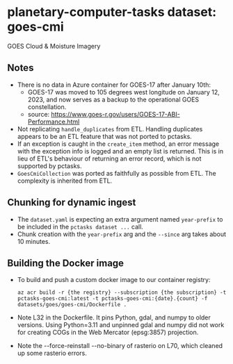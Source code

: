 # planetary-computer-tasks dataset: goes-cmi

GOES Cloud & Moisture Imagery

## Notes

- There is no data in Azure container for GOES-17 after January 10th:
    - GOES-17 was moved to 105 degrees west longitude on January 12, 2023, and now serves as a backup to the operational GOES constellation.
    - source: https://www.goes-r.gov/users/GOES-17-ABI-Performance.html
- Not replicating `handle_duplicates` from ETL. Handling duplicates appears to be an ETL feature that was not ported to pctasks.
- If an exception is caught in the `create_item` method, an error message with the exception info is logged and an empty list is returned. This is in lieu of ETL's behaviour of returning an error record, which is not supported by pctasks.
- `GoesCmiCollection` was ported as faithfully as possible from ETL. The complexity is inherited from ETL.

## Chunking for dynamic ingest

- The `dataset.yaml` is expecting an extra argument named `year-prefix` to be included in the `pctasks dataset ...` call.
- Chunk creation with the `year-prefix` arg and the `--since` arg takes about 10 minutes.

## Building the Docker image

- To build and push a custom docker image to our container registry:

    ```shell
    az acr build -r {the registry} --subscription {the subscription} -t pctasks-goes-cmi:latest -t pctasks-goes-cmi:{date}.{count} -f datasets/goes/goes-cmi/Dockerfile .
    ```

- Note L32 in the Dockerfile. It pins Python, gdal, and numpy to older versions. Using Python=3.11 and unpinned gdal and numpy did not work for creating COGs in the Web Mercator (epsg:3857) projection.
- Note the --force-reinstall --no-binary of rasterio on L70, which cleaned up some rasterio errors.
